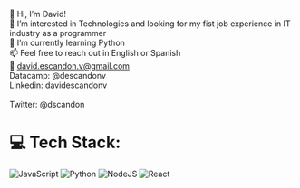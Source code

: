 👋 Hi, I’m David!<br>
🔭  I’m interested in Technologies and looking for my fist job experience in IT industry as a programmer<br>
🌱 I’m currently learning Python<br>
📫 Feel free to reach out in English or Spanish <br>
📩 david.escandon.v@gmail.com <br>
Datacamp: @descandonv  <br>
Linkedin: davidescandonv  <br>  
Twitter: @dscandon  <br>
# 💻 Tech Stack:
![JavaScript](https://img.shields.io/badge/javascript-%23323330.svg?style=for-the-badge&logo=javascript&logoColor=%23F7DF1E)  ![Python](https://img.shields.io/badge/python-3670A0?style=for-the-badge&logo=python&logoColor=ffdd54) ![NodeJS](https://img.shields.io/badge/node.js-6DA55F?style=for-the-badge&logo=node.js&logoColor=white) ![React](https://img.shields.io/badge/react-%2320232a.svg?style=for-the-badge&logo=react&logoColor=%2361DAFB) 
<!---
descandon88/descandon88 is a ✨ special ✨ repository because its `README.md` (this file) appears on your GitHub profile.
You can click the Preview link to take a look at your changes.
--->
